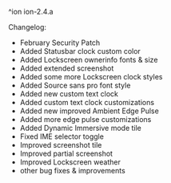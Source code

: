 ^ion
ion-2.4.a

 Changelog:
- February Security Patch
- Added Statusbar clock custom color
- Added Lockscreen ownerinfo fonts & size
- Added extended screenshot
- Added some more Lockscreen clock styles
- Added Source sans pro font style
- Added new custom text clock
- Added custom text clock customizations
- Added new improved Ambient Edge Pulse
- Added more edge pulse customizations
- Added Dynamic Immersive mode tile
- Fixed IME selector toggle
- Improved screenshot tile
- Improved partial screenshot
- Improved Lockscreen weather
- other bug fixes & improvements
